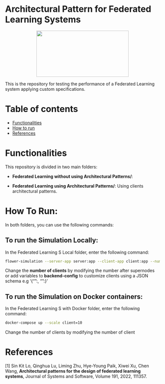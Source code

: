 # Architectural Pattern for Federated Learning Systems

<p align="center">
<img src="img/ArchitectureEval.svg" width="300px" height="150px"/>
</p>

This is the repository for testing the performance of a Federated Learning system applying custom specifications.

# Table of contents
<!--ts-->
   * [Functionalities](#functionalities)
   * [How to run](#how-to-run)
   * [References](#references)
   
# Functionalities

This repository is divided in two main folders:

- __Federated Learning without using Architectural Patterns/__:

- __Federated Learning using Architectural Patterns/__: Using clients architectural patterns.


# How To Run:

In both folders, you can use the following commands:

## To run the Simulation Locally:

In the Federated Learning S Local folder, enter the following command:

```bash
flower-simulation --server-app server:app --client-app client:app --num-supernodes 2 --backend-config {}
```

Change the **number of clients** by modifying the number after supernodes or add variables to **backend-config** to customize clients using a JSON schema e.g ‘{“<keyA>”:<value>, “<keyB>”:<value>}’

## To run the Simulation on Docker containers:

In the Federated Learning S with Docker folder, enter the following command:

```bash
docker-compose up --scale client=10
```

Change the number of clients by modifying the number of client


# References

[1] Sin Kit Lo, Qinghua Lu, Liming Zhu, Hye-Young Paik, Xiwei Xu, Chen Wang,
**Architectural patterns for the design of federated learning systems**,
Journal of Systems and Software, Volume 191, 2022, 111357.